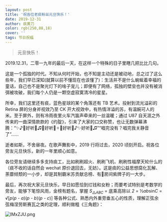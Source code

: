 ```yaml
---
layout: post
title: '祝各位老痰粉丝元旦快乐！'
date: 2019-12-31
author: 痰黄刀
color: rgb(250,88,18)
cover: ''
tags: 节日祝福
---
```


> 元旦快乐！

2019.12.31，二零一九年的最后一天，在这样一个特殊的日子里瞎几把比比几句。

这是一个孤独的时代。不知从何时开始，也不知是主动还是被动地，总之过了这么些年，我们早已深知(就算以前不懂现在也该懂了)：生活并不是什么蜿蜒着幸福的童话，自己也不是聚光灯下的啥子宠儿；即便有了网络，孤独的壁垒也并没有被消弭被攻破，我们每个人仍是一颗空虚寂寞清冷的星星。

所幸，我们这里还有痰，蓝色星球的某个角落还有 TB 艺术。投射到流光溢彩的 Retina 屏的分身斧视效乃至 CK 开大视效中，有热情洋溢的苏，有温婉可人的米。至于屏外，则有冷雨夜里火车汽笛声牵来的一丝温暖；通过 U87 自天涯之外传来的一曲深情款款的《约腚》，引来了大家的口交称赞，也让无数弹幕沸腾：“✨♪🎉好听🎊♫🍭好听🍭✧🌈好听🌈♪✨好听🎉♫”“唱完没有？唱完我关静音了”……

逝者如斯，不舍昼夜。在歌声舞影中，2019 行将过去，2020 顷刻开启。祝各位旁友元旦快乐，新的一年里顺心如意。

各位旁友请继续多多支持痰工，比如刷刷超火、刷刷飞机、刷刷性福摩天轮什么的（痰不收的话自然会 wechat 原价退回去，无妨）。这是痰的公益思想腐化瓦解、荼蘼倾颓的一小步，却是其制霸米苏贡献总榜、有🍉房间紫牌子的一大步。

最后，再次祝大家元旦快乐，早日如愿恰到烂钱和女粉；而要考试特别是考数学的旁友，能够下笔惊风雨，金榜有题名，掌握 *S*<sub>△*ABC*</sub> = 底乘高除以 *2* = ½*ab*sin*C* = √[*p*(*p* - *a*)(*p* - *b*)(*p* - *c*)] 等各种公式、熟悉内外重旁垂五心的性质，理解正弦余弦梅涅劳斯赛瓦之类的定理，顺利做粗《三角题》：

![lMxZJU.png](https://s2.ax1x.com/2019/12/30/lMxZJU.png)
